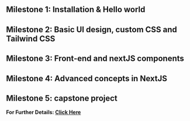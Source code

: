 <h2>Milestone 1: Installation & Hello world</h2>
<h2>Milestone 2: Basic UI design, custom CSS and Tailwind CSS</h2>
<h2>Milestone 3: Front-end and nextJS components</h2>
<h2>Milestone 4: Advanced concepts in NextJS</h2>
<h2>Milestone 5: capstone project</h2>

<b>For Further Details: <b>
<a href="https://docs.google.com/document/d/12Z7GxXtic5GD-vV3IjxornLuwYoCTVF1eYaQ2IdBdfI/edit">Click Here</a>